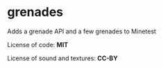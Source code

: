 # grenades
Adds a grenade API and a few grenades to Minetest

License of code: **MIT**

License of sound and textures: **CC-BY**
